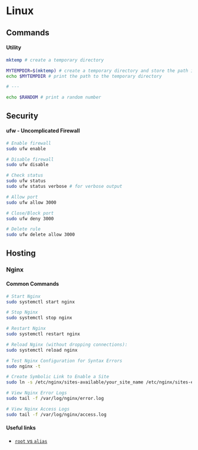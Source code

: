 # Linux

## Commands

#### Utility

```bash
mktemp # create a temporary directory

MYTEMPDIR=$(mktemp) # create a temporary directory and store the path in a variable
echo $MYTEMPDIR # print the path to the temporary directory

# ---

echo $RANDOM # print a random number
```

## Security

#### ufw - Uncomplicated Firewall

```bash
# Enable firewall
sudo ufw enable

# Disable firewall
sudo ufw disable

# Check status
sudo ufw status
sudo ufw status verbose # for verbose output

# Allow port
sudo ufw allow 3000

# Close/Block port
sudo ufw deny 3000

# Delete rule
sudo ufw delete allow 3000
```

## Hosting

### Nginx

#### Common Commands

```bash
# Start Nginx
sudo systemctl start nginx

# Stop Nginx
sudo systemctl stop nginx

# Restart Nginx
sudo systemctl restart nginx

# Reload Nginx (without dropping connections):
sudo systemctl reload nginx

# Test Nginx Configuration for Syntax Errors
sudo nginx -t

# Create Symbolic Link to Enable a Site
sudo ln -s /etc/nginx/sites-available/your_site_name /etc/nginx/sites-enabled/

# View Nginx Error Logs
sudo tail -f /var/log/nginx/error.log

# View Nginx Access Logs
sudo tail -f /var/log/nginx/access.log
```

#### Useful links

- [`root` vs `alias`](https://stackoverflow.com/a/10647080)
